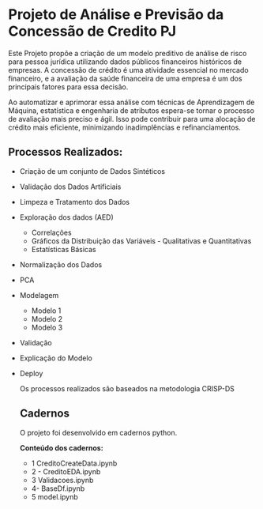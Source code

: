 # Projeto de Análise e Previsão da Concessão de Credito PJ

Este Projeto propõe a criação de um modelo preditivo de análise de risco para pessoa jurídica utilizando
dados públicos financeiros históricos de empresas. A concessão de crédito é uma atividade essencial no
mercado financeiro, e a avaliação da saúde financeira de uma empresa é um dos principais fatores para
essa decisão.

Ao automatizar e aprimorar essa análise com técnicas de Aprendizagem de Máquina, estatística e
engenharia de atributos espera-se tornar o processo de avaliação mais preciso e ágil. Isso pode contribuir
para uma alocação de crédito mais eficiente, minimizando inadimplências e refinanciamentos.

## Processos Realizados:

* Criação de um conjunto de Dados Sintéticos
* Validação dos Dados Artificiais
* Limpeza e Tratamento dos Dados
* Exploração dos dados (AED)
  - Correlações
  - Gráficos da Distribuição das Variáveis - Qualitativas e Quantitativas
  - Estatísticas Básicas    
* Normalização dos Dados
* PCA
* Modelagem
    - Modelo 1
    - Modelo 2
    - Modelo 3
* Validação
* Explicação do Modelo
* Deploy

  Os processos realizados são baseados na metodologia CRISP-DS

  ## Cadernos
  
  O projeto foi desenvolvido em cadernos python.
  
  **Conteúdo dos cadernos:**
  - 1 CreditoCreateData.ipynb
  - 2 - CreditoEDA.ipynb
  - 3 Validacoes.ipynb
  - 4- BaseDf.ipynb
  - 5 model.ipynb
